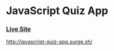 # JavaScript Quiz App

### [Live Site](http://javascript-quiz-app.surge.sh/)

http://javascript-quiz-app.surge.sh/

